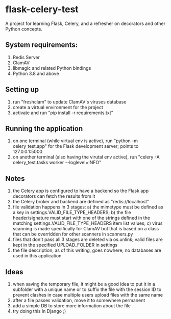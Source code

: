 
# flask-celery-test
A project for learning Flask, Celery, and a refresher on decorators and other Python concepts.

## System requirements:
1. Redis Server
2. ClamAV
3. libmagic and related Python bindings
4. Python 3.8 and above

## Setting up
1. run "freshclam" to update ClamAV's viruses database
2. create a virtual environment for the project
3. activate and run "pip install -r requirements.txt"

## Running the application
1. on one terminal (while virtual env is active), run "python -m celery_test.app" for the Flask development server; points to 127.0.0.1:5000
2. on another terminal (also having the virutal env active), run "celery -A celery_test.tasks worker --loglevel=INFO"

## Notes
1. the Celery app is configured to have a backend so the Flask app decorators can fetch the results from it
2. the Celery broker and backend are defined as "redis://localhost"
3. file validation happens in 3 stages: a) the mimetype must be defined as a key in settings.VALID_FILE_TYPE_HEADERS; b) the file header/signature must start with one of the strings defined in the matching settings.VALID_FILE_TYPE_HEADERS item list values; c) virus scanning is made specifically for ClamAV but that is based on a class that can be overridden for other scanners in scanners.py
4. files that don't pass all 3 stages are deleted via os.unlink; valid files are kept in the specified UPLOAD_FOLDER in settings
5. the file description, as of this writing, goes nowhere; no databases are used in this application

## Ideas
1. when saving the temporary file, it might be a good idea to put it in a subfolder with a unique name or to suffix the file with the session ID to prevent clashes in case multiple users upload files with the same name
2. after a file passes validation, move it to somewhere permanent
3. add a simple DB to store more information about the file
4. try doing this in Django ;)
